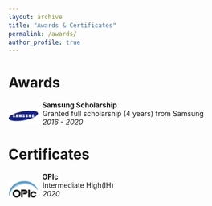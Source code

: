 ```yaml
---
layout: archive
title: "Awards & Certificates"
permalink: /awards/
author_profile: true
---
```


Awards
======
<div>
    <p style="float: left;"><img src="/images/samsungscholar.png" width="60"></p>
    <p>
        &nbsp;<b> Samsung Scholarship</b><br>
        &nbsp; Granted full scholarship (4 years) from Samsung <br>
        &nbsp;<em> 2016 - 2020 </em>
   </p>
</div>

Certificates
=====
<div>
    <p style="float: left;"><img src="/images/opic.png" width="60"></p>
    <p>
        &nbsp;<b> OPIc </b><br>
        &nbsp; Intermediate High(IH)<br>
        &nbsp;<em> 2020 </em>
   </p>
</div>

